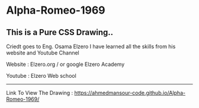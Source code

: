 # Alpha-Romeo-1969

This is a Pure CSS Drawing..
---------------------------------------

Criedt goes to Eng. Osama Elzero I have learned all the skills from his website and Youtube Channel

Website : Elzero.org / or google Elzero Academy

Youtube : Elzero Web school

-------------------------------
Link To View The Drawing :
https://ahmedmansour-code.github.io/Alpha-Romeo-1969/

